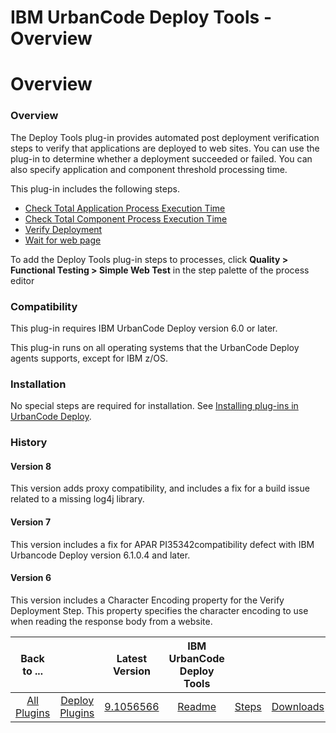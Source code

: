 
IBM UrbanCode Deploy Tools - Overview
=====================================

# Overview


### Overview




The Deploy Tools plug-in provides automated post deployment verification steps to verify that applications are deployed to web sites. You can use the plug-in to determine whether a deployment succeeded or failed. You can also specify application and component threshold processing time.

This plug-in includes the following steps.

* [Check Total Application Process Execution Time](https://urbancode.github.io/IBM-UCx-PLUGIN-DOCS/UCD/DeployTools/steps.html#check_total_application_process_execution_time)
* [Check Total Component Process Execution Time](https://urbancode.github.io/IBM-UCx-PLUGIN-DOCS/UCD/DeployTools/steps.html#check_total_component_process_execution_time)
* [Verify Deployment](https://urbancode.github.io/IBM-UCx-PLUGIN-DOCS/UCD/DeployTools/steps.html#verify_deployment)
* [Wait for web page](https://urbancode.github.io/IBM-UCx-PLUGIN-DOCS/UCD/DeployTools/steps.html#wait_for_web_page)

To add the Deploy Tools plug-in steps to processes, click **Quality > Functional Testing > Simple Web Test** in the step palette of the process editor

### Compatibility

This plug-in requires IBM UrbanCode Deploy version 6.0 or later.

This plug-in runs on all operating systems that the UrbanCode Deploy agents supports, except for IBM z/OS.

### Installation

No special steps are required for installation. See [Installing plug-ins in UrbanCode Deploy](https://community.ibm.com/community/user/wasdevops/blogs/laurel-dickson-bull1/2022/06/13/install-plugins "Installing plug-ins in UrbanCode Deploy").

### History

#### Version 8

This version adds proxy compatibility, and includes a fix for a build issue related to a missing log4j library.

#### Version 7

This version includes a fix for APAR PI35342compatibility defect with IBM Urbancode Deploy version 6.1.0.4 and later.

#### Version 6

This version includes a Character Encoding property for the Verify Deployment Step. This property specifies the character encoding to use when reading the response body from a website.


|Back to ...||Latest Version|IBM UrbanCode Deploy Tools |||
| :---: | :---: | :---: | :---: | :---: | :---: |
|[All Plugins](../../index.md)|[Deploy Plugins](../README.md)|[9.1056566](https://raw.githubusercontent.com/UrbanCode/IBM-UCD-PLUGINS/main/files/DeployTools/DeployTools-9.1056566.zip)|[Readme](README.md)|[Steps](steps.md)|[Downloads](downloads.md)|
